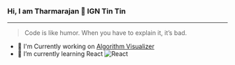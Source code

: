 ### Hi, I am Tharmarajan 👋 IGN Tin Tin

___



> Code is like humor. When you have to explain it, it’s bad.

- 🔭 I'm Currently working on [Algorithm Visualizer](https://algorithmvisualizer.in/)
- 🌱 I’m currently learning React ![React](<img width="10" height="10" src="https://img.icons8.com/plasticine/100/react.png" alt="react"/>)
<!--
**tintino7/tintino7** is a ✨ _special_ ✨ repository because its `README.md` (this file) appears on your GitHub profile.

Here are some ideas to get you started:

- 🔭 I’m currently working on ...
- 🌱 I’m currently learning ...
- 👯 I’m looking to collaborate on ...
- 🤔 I’m looking for help with ...
- 💬 Ask me about ...
- 📫 How to reach me: ...
- 😄 Pronouns: ...
- ⚡ Fun fact: ...
-->

